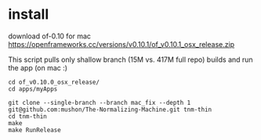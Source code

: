 # install

download of-0.10 for mac
https://openframeworks.cc/versions/v0.10.1/of_v0.10.1_osx_release.zip

This script pulls only shallow branch (15M vs. 417M full repo)
builds and run the app (on mac :)
```
cd of_v0.10.0_osx_release/
cd apps/myApps

git clone --single-branch --branch mac_fix --depth 1 git@github.com:mushon/The-Normalizing-Machine.git tnm-thin
cd tnm-thin
make
make RunRelease
```
